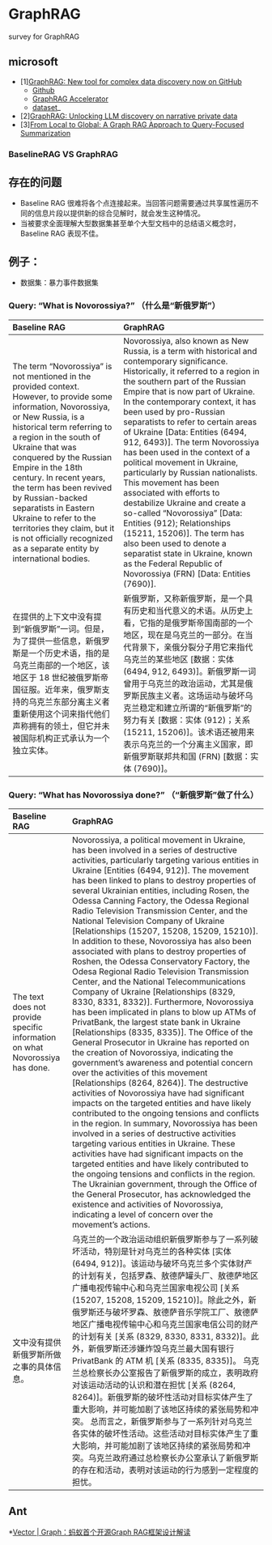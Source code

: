 # GraphRAG
survey for GraphRAG
## microsoft
* [1][GraphRAG: New tool for complex data discovery now on GitHub ](https://www.microsoft.com/en-us/research/blog/graphrag-new-tool-for-complex-data-discovery-now-on-github/)
  * [Github](https://github.com/microsoft/graphrag)
  * [GraphRAG Accelerator](https://github.com/Azure-Samples/graphrag-accelerator/?tab=readme-ov-file)
  * [dataset](https://github.com/yixuantt/MultiHop-RAG/)_
* [2][GraphRAG: Unlocking LLM discovery on narrative private data](https://www.microsoft.com/en-us/research/blog/graphrag-unlocking-llm-discovery-on-narrative-private-data/)  
* [3][From Local to Global: A Graph RAG Approach to Query-Focused Summarization](https://www.microsoft.com/en-us/research/publication/from-local-to-global-a-graph-rag-approach-to-query-focused-summarization/)

### BaselineRAG VS GraphRAG
## 存在的问题
  * Baseline RAG 很难将各个点连接起来。当回答问题需要通过共享属性遍历不同的信息片段以提供新的综合见解时，就会发生这种情况。
  * 当被要求全面理解大型数据集甚至单个大型文档中的总结语义概念时，Baseline RAG 表现不佳。
## 例子：
  * 数据集：暴力事件数据集
### Query: “What is Novorossiya?” （什么是“新俄罗斯”）
| Baseline RAG | GraphRAG |
|:-------------|:---------|
| The term “Novorossiya” is not mentioned in the provided context. However, to provide some information, Novorossiya, or New Russia, is a historical term referring to a region in the south of Ukraine that was conquered by the Russian Empire in the 18th century. In recent years, the term has been revived by Russian-backed separatists in Eastern Ukraine to refer to the territories they claim, but it is not officially recognized as a separate entity by international bodies. | Novorossiya, also known as New Russia, is a term with historical and contemporary significance. Historically, it referred to a region in the southern part of the Russian Empire that is now part of Ukraine. In the contemporary context, it has been used by pro-Russian separatists to refer to certain areas of Ukraine [Data: Entities (6494, 912, 6493)]. The term Novorossiya has been used in the context of a political movement in Ukraine, particularly by Russian nationalists. This movement has been associated with efforts to destabilize Ukraine and create a so-called “Novorossiya” [Data: Entities (912); Relationships (15211, 15206)]. The term has also been used to denote a separatist state in Ukraine, known as the Federal Republic of Novorossiya (FRN) [Data: Entities (7690)]. |
| 在提供的上下文中没有提到“新俄罗斯”一词。但是，为了提供一些信息，新俄罗斯是一个历史术语，指的是乌克兰南部的一个地区，该地区于 18 世纪被俄罗斯帝国征服。近年来，俄罗斯支持的乌克兰东部分离主义者重新使用这个词来指代他们声称拥有的领土，但它并未被国际机构正式承认为一个独立实体。 | 新俄罗斯，又称新俄罗斯，是一个具有历史和当代意义的术语。从历史上看，它指的是俄罗斯帝国南部的一个地区，现在是乌克兰的一部分。在当代背景下，亲俄分裂分子用它来指代乌克兰的某些地区 [数据：实体 (6494, 912, 6493)]。新俄罗斯一词曾用于乌克兰的政治运动，尤其是俄罗斯民族主义者。这场运动与破坏乌克兰稳定和建立所谓的“新俄罗斯”的努力有关 [数据：实体 (912)；关系 (15211, 15206)]。该术语还被用来表示乌克兰的一个分离主义国家，即新俄罗斯联邦共和国 (FRN) [数据：实体 (7690)]。 |

### Query: “What has Novorossiya done?” （“新俄罗斯”做了什么）
| Baseline RAG | GraphRAG |
|:-------------|:---------|
|The text does not provide specific information on what Novorossiya has done.|Novorossiya, a political movement in Ukraine, has been involved in a series of destructive activities, particularly targeting various entities in Ukraine [Entities (6494, 912)]. The movement has been linked to plans to destroy properties of several Ukrainian entities, including Rosen, the Odessa Canning Factory, the Odessa Regional Radio Television Transmission Center, and the National Television Company of Ukraine [Relationships (15207, 15208, 15209, 15210)]. In addition to these, Novorossiya has also been associated with plans to destroy properties of Roshen, the Odessa Conservatory Factory, the Odesa Regional Radio Television Transmission Center, and the National Telecommunications Company of Ukraine [Relationships (8329, 8330, 8331, 8332)]. Furthermore, Novorossiya has been implicated in plans to blow up ATMs of PrivatBank, the largest state bank in Ukraine [Relationships (8335, 8335)].  The Office of the General Prosecutor in Ukraine has reported on the creation of Novorossiya, indicating the government’s awareness and potential concern over the activities of this movement [Relationships (8264, 8264)]. The destructive activities of Novorossiya have had significant impacts on the targeted entities and have likely contributed to the ongoing tensions and conflicts in the region.  In summary, Novorossiya has been involved in a series of destructive activities targeting various entities in Ukraine. These activities have had significant impacts on the targeted entities and have likely contributed to the ongoing tensions and conflicts in the region. The Ukrainian government, through the Office of the General Prosecutor, has acknowledged the existence and activities of Novorossiya, indicating a level of concern over the movement’s actions. |
|文中没有提供新俄罗斯所做之事的具体信息。 |乌克兰的一个政治运动组织新俄罗斯参与了一系列破坏活动，特别是针对乌克兰的各种实体 [实体 (6494, 912)]。该运动与破坏乌克兰多个实体财产的计划有关，包括罗森、敖德萨罐头厂、敖德萨地区广播电视传输中心和乌克兰国家电视公司 [关系 (15207, 15208, 15209, 15210)]。除此之外，新俄罗斯还与破坏罗森、敖德萨音乐学院工厂、敖德萨地区广播电视传输中心和乌克兰国家电信公司的财产的计划有关 [关系 (8329, 8330, 8331, 8332)]。此外，新俄罗斯还涉嫌炸毁乌克兰最大国有银行 PrivatBank 的 ATM 机 [关系 (8335, 8335)]。 乌克兰总检察长办公室报告了新俄罗斯的成立，表明政府对该运动活动的认识和潜在担忧 [关系 (8264, 8264)]。新俄罗斯的破坏性活动对目标实体产生了重大影响，并可能加剧了该地区持续的紧张局势和冲突。 总而言之，新俄罗斯参与了一系列针对乌克兰各实体的破坏性活动。这些活动对目标实体产生了重大影响，并可能加剧了该地区持续的紧张局势和冲突。乌克兰政府通过总检察长办公室承认了新俄罗斯的存在和活动，表明对该运动的行为感到一定程度的担忧。|


 













## Ant
*[Vector | Graph：蚂蚁首个开源Graph RAG框架设计解读](https://developer.aliyun.com/article/1540097)
